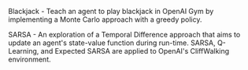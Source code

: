 
Blackjack - Teach an agent to play blackjack in OpenAI Gym by implementing a Monte Carlo approach with a greedy policy.

SARSA - An exploration of a Temporal Difference approach that aims to update an agent's state-value function during run-time. SARSA, Q-Learning, and Expected SARSA are applied to OpenAI's CliffWalking environment. 
